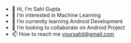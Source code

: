 - 👋 Hi, I’m Sahl Gupta
- 👀 I’m interested in Machine Learning
- 🌱 I’m currently learning Android Development
- 💞️ I’m looking to collaborate on Android Project
- 📫 How to reach me yoursahil@gmail.com

<!---
201b327/201b327 is a ✨ special ✨ repository because its `README.md` (this file) appears on your GitHub profile.
You can click the Preview link to take a look at your changes.
--->
